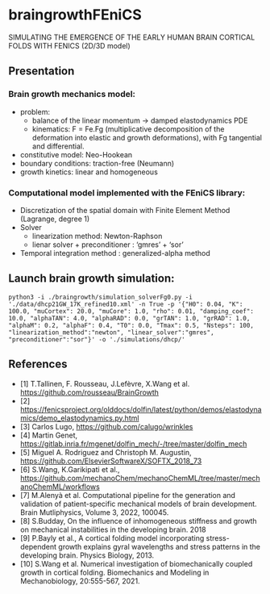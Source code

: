 # braingrowthFEniCS
SIMULATING THE EMERGENCE OF THE EARLY HUMAN BRAIN CORTICAL FOLDS WITH FENICS (2D/3D model)
 
## Presentation
### Brain growth mechanics model:
- problem:
  - balance of the linear momentum -> damped elastodynamics PDE
  - kinematics: F = Fe.Fg (multiplicative decomposition of the deformation into elastic and growth deformations), with Fg tangential and differential.
- constitutive model: Neo-Hookean
- boundary conditions: traction-free (Neumann)
- growth kinetics: linear and homogeneous 

### Computational model implemented with the FEniCS library:
- Discretization of the spatial domain with Finite Element Method (Lagrange, degree 1)
- Solver 
  - linearization method: Newton-Raphson
  - lienar solver + preconditioner : ‘gmres’ + ‘sor’ 
- Temporal integration method : generalized-alpha method

## Launch brain growth simulation:
`python3 -i ./braingrowth/simulation_solverFg0.py -i './data/dhcp21GW_17K_refined10.xml' -n True -p '{"H0": 0.04, "K": 100.0, "muCortex": 20.0, "muCore": 1.0, "rho": 0.01, "damping_coef": 10.0, "alphaTAN": 4.0, "alphaRAD": 0.0, "grTAN": 1.0, "grRAD": 1.0, "alphaM": 0.2, "alphaF": 0.4, "T0": 0.0, "Tmax": 0.5, "Nsteps": 100, "linearization_method":"newton", "linear_solver":"gmres", "preconditioner":"sor"}' -o './simulations/dhcp/' `

## References
- [1]  T.Tallinen, F. Rousseau, J.Lefèvre, X.Wang et al. https://github.com/rousseau/BrainGrowth
- [2] https://fenicsproject.org/olddocs/dolfin/latest/python/demos/elastodynamics/demo_elastodynamics.py.html
- [3] Carlos Lugo, https://github.com/calugo/wrinkles 
- [4] Martin Genet, https://gitlab.inria.fr/mgenet/dolfin_mech/-/tree/master/dolfin_mech 
- [5] Miguel A. Rodriguez and Christoph M. Augustin, https://github.com/ElsevierSoftwareX/SOFTX_2018_73
- [6] S.Wang, K.Garikipati et al., https://github.com/mechanoChem/mechanoChemML/tree/master/mechanoChemML/workflows
- [7] M.Alenyà et al.  Computational pipeline for the generation and validation of patient-specific mechanical models of brain development. Brain Mutliphysics, Volume 3, 2022, 100045.
- [8] S.Budday, On the influence of inhomogeneous stiffness and growth on mechanical instabilities in the developing brain. 2018
- [9] P.Bayly et al., A cortical folding model incorporating stress-dependent growth explains gyral wavelengths and stress patterns in the developing brain. Physics Biology, 2013.
- [10] S.Wang et al. Numerical investigation of biomechanically coupled growth in cortical folding. Biomechanics and Modeling in Mechanobiology, 20:555-567, 2021.

